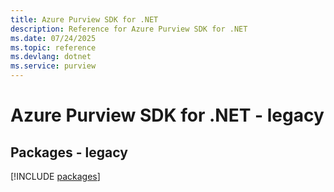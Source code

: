 ```yaml
---
title: Azure Purview SDK for .NET
description: Reference for Azure Purview SDK for .NET
ms.date: 07/24/2025
ms.topic: reference
ms.devlang: dotnet
ms.service: purview
---
```

# Azure Purview SDK for .NET - legacy
## Packages - legacy
[!INCLUDE [packages](purview-index.md)]